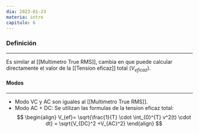 ```yaml
---
dia: 2023-01-23
materia: intro
capitulo: 6
---
```

### Definición
---
Es similar al [[Multimetro True RMS]], cambia en que puede calcular directamente el valor de la [[Tension eficaz]] total ($V_{eficaz}$).

#### Modos
---
- Modo VC y AC son iguales al [[Multimetro True RMS]].
- Modo AC + DC:
Se utilizan las formulas de la tension eficaz total:
$$
\begin{align}
V_{ef}= \sqrt{\frac{1}{T} \cdot \int_{0}^{T} v^2(t) \cdot dt} = \sqrt{V_{DC}^2 +V_{AC}^2}
\end{align}
$$
